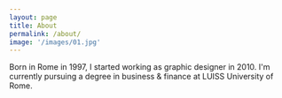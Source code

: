 ```yaml
---
layout: page
title: About
permalink: /about/
image: '/images/01.jpg'
---
```


Born in Rome in 1997, I started working as graphic designer in 2010. I'm currently pursuing a degree in business & finance at LUISS University of Rome.
